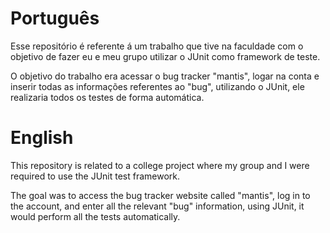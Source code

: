 # Português

Esse repositório é referente á um trabalho que tive na faculdade com o objetivo de fazer eu e meu grupo utilizar o JUnit como framework de teste.

O objetivo do trabalho era acessar o bug tracker "mantis", logar na conta e inserir todas as informações referentes ao "bug", utilizando o JUnit, ele realizaria todos os testes de forma automática.

# English

This repository is related to a college project where my group and I were required to use the JUnit test framework.

The goal was to access the bug tracker website called "mantis", log in to the account, and enter all the relevant "bug" information, using JUnit, it would perform all the tests automatically.